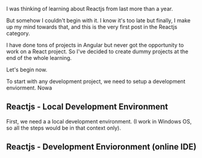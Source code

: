 I was thinking of learning about Reactjs from last more than a year.

But somehow I couldn't begin with it. I know it's too late but finally, I make up my mind towards that, and this is the very first post in the Reactjs category.  

I have done tons of projects in Angular but never got the opportunity to work on a React project. So I've decided to create dummy projects at the end of the whole learning.  

Let's begin now.

To start with any development project, we need to setup a development enviorment. Nowa

## Reactjs - Local Development Environment

First, we need a a local development environment. (I work in Windows OS, so all the steps would be in that context only).


## Reactjs - Development Envioronment (online IDE)
<!--stackedit_data:
eyJoaXN0b3J5IjpbLTIwNTEyMDU4MzMsLTE1MjIzNTYwODYsNz
MwOTk4MTE2XX0=
-->